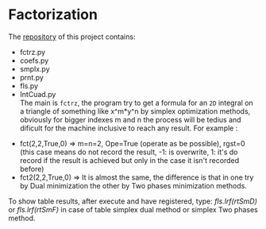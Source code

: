 # Factorization
The [repository](https://github.com/20032157G/Factorization.git) of this project contains:
- fctrz.py
- coefs.py
- smplx.py
- prnt.py
- fls.py
- IntCuad.py          
The main is `fctrz`, the program try to get a formula for an `2D` integral on a triangle of something like x^m*y^n by simplex optimization methods, obviously for bigger indexes m and n the process will be tedius and dificult for the machine inclusive to reach any result.
For example : 
* fct(2,2,True,0) => m=n=2, Ope=True (operate as be possible), rgst=0 (this case means do not record the result, -1: is overwrite, 1: it's do record if the result is achieved but only in the case it isn't recorded before)
* fct2(2,2,True,0) => It is almost the same, the difference is that in one try by Dual minimization the other by Two phases minimization methods.

To show table results, after execute and have registered, type: _fls.lrf(rtSmD)_ or _fls.lrf(rtSmF)_ in case of table simplex dual method or simplex Two phases method.

